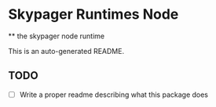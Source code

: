 # Skypager Runtimes Node

** the skypager node runtime

This is an auto-generated README.

## TODO
 - [ ] Write a proper readme describing what this package does
